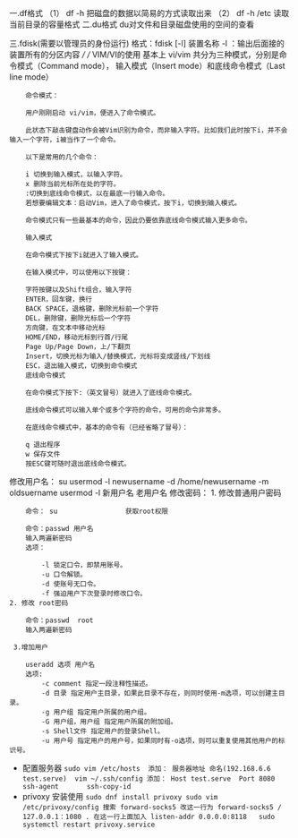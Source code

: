 一.df格式
	（1） df -h 把磁盘的数据以简易的方式读取出来
	（2） df -h /etc 读取当前目录的容量格式
二.du格式
	du对文件和目录磁盘使用的空间的查看

三.fdisk(需要以管理员的身份运行)
	格式：fdisk [-l] 装置名称
	-l ：输出后面接的装置所有的分区内容
*/
/*
	VIM/VI的使用
		基本上 vi/vim 共分为三种模式，分别是命令模式（Command mode），
		输入模式（Insert mode）和底线命令模式（Last line mode）

		命令模式：

		用户刚刚启动 vi/vim，便进入了命令模式。

		此状态下敲击键盘动作会被Vim识别为命令，而非输入字符。比如我们此时按下i，并不会输入一个字符，i被当作了一个命令。

		以下是常用的几个命令：

		i 切换到输入模式，以输入字符。
		x 删除当前光标所在处的字符。
		:切换到底线命令模式，以在最底一行输入命令。
		若想要编辑文本：启动Vim，进入了命令模式，按下i，切换到输入模式。

		命令模式只有一些最基本的命令，因此仍要依靠底线命令模式输入更多命令。

		输入模式

		在命令模式下按下i就进入了输入模式。

		在输入模式中，可以使用以下按键：

		字符按键以及Shift组合，输入字符
		ENTER，回车键，换行
		BACK SPACE，退格键，删除光标前一个字符
		DEL，删除键，删除光标后一个字符
		方向键，在文本中移动光标
		HOME/END，移动光标到行首/行尾
		Page Up/Page Down，上/下翻页
		Insert，切换光标为输入/替换模式，光标将变成竖线/下划线
		ESC，退出输入模式，切换到命令模式
		底线命令模式

		在命令模式下按下:（英文冒号）就进入了底线命令模式。

		底线命令模式可以输入单个或多个字符的命令，可用的命令非常多。

		在底线命令模式中，基本的命令有（已经省略了冒号）：

		q 退出程序
		w 保存文件
		按ESC键可随时退出底线命令模式。
		
		
		
修改用户名：
	su
	usermod -l newusername -d /home/newusername -m oldsuername
	usermod -l 新用户名 老用户名
	修改密码：
	1. 修改普通用户密码

        命令： su                 获取root权限

        命令：passwd 用户名
	    输入两遍新密码
        选项：

            -l 锁定口令，即禁用账号。
            -u 口令解锁。
            -d 使账号无口令。
            -f 强迫用户下次登录时修改口令。
	2. 修改 root密码

        命令：passwd  root
	    输入两遍新密码
			
	 3.增加用户

        useradd 选项 用户名
        选项:
            -c comment 指定一段注释性描述。
            -d 目录 指定用户主目录，如果此目录不存在，则同时使用-m选项，可以创建主目录。
            -g 用户组 指定用户所属的用户组。
            -G 用户组，用户组 指定用户所属的附加组。
            -s Shell文件 指定用户的登录Shell。
            -u 用户号 指定用户的用户号，如果同时有-o选项，则可以重复使用其他用户的标识号。

- 配置服务器
       ` sudo vim /etc/hosts 
         添加： 服务器地址 命名(192.168.6.6 test.serve) 
         vim ~/.ssh/config
         添加： Host test.serve 
               Port 8080
         ssh-agent      
         ssh-copy-id     
       `
- privoxy 安装使用 
    ` sudo dnf install privoxy
      sudo vim /etc/privoxy/config
      搜索 forward-socks5
      改这一行为 forward-socks5 / 127.0.0.1：1080 .
      在这一行上面加入 listen-addr 0.0.0.0:8118  
      sudo systemctl restart privoxy.service
    `      